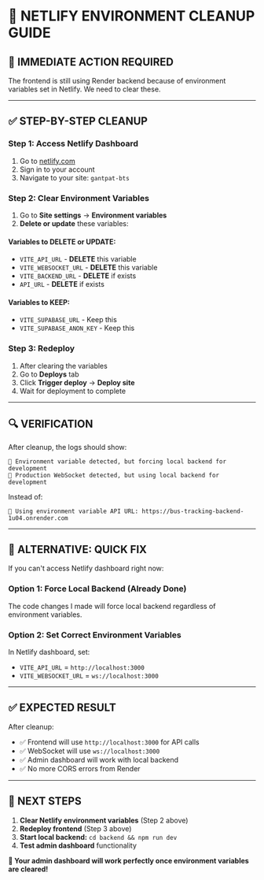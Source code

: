 # 🔧 NETLIFY ENVIRONMENT CLEANUP GUIDE

## 🚨 **IMMEDIATE ACTION REQUIRED**

The frontend is still using Render backend because of environment variables set in Netlify. We need to clear these.

---

## ✅ **STEP-BY-STEP CLEANUP**

### **Step 1: Access Netlify Dashboard**
1. Go to [netlify.com](https://netlify.com)
2. Sign in to your account
3. Navigate to your site: `gantpat-bts`

### **Step 2: Clear Environment Variables**
1. Go to **Site settings** → **Environment variables**
2. **Delete or update** these variables:

#### **Variables to DELETE or UPDATE:**
- `VITE_API_URL` - **DELETE** this variable
- `VITE_WEBSOCKET_URL` - **DELETE** this variable
- `VITE_BACKEND_URL` - **DELETE** if exists
- `API_URL` - **DELETE** if exists

#### **Variables to KEEP:**
- `VITE_SUPABASE_URL` - Keep this
- `VITE_SUPABASE_ANON_KEY` - Keep this

### **Step 3: Redeploy**
1. After clearing the variables
2. Go to **Deploys** tab
3. Click **Trigger deploy** → **Deploy site**
4. Wait for deployment to complete

---

## 🔍 **VERIFICATION**

After cleanup, the logs should show:
```
🔧 Environment variable detected, but forcing local backend for development
🔧 Production WebSocket detected, but using local backend for development
```

Instead of:
```
🔧 Using environment variable API URL: https://bus-tracking-backend-1u04.onrender.com
```

---

## 🚀 **ALTERNATIVE: QUICK FIX**

If you can't access Netlify dashboard right now:

### **Option 1: Force Local Backend (Already Done)**
The code changes I made will force local backend regardless of environment variables.

### **Option 2: Set Correct Environment Variables**
In Netlify dashboard, set:
- `VITE_API_URL` = `http://localhost:3000`
- `VITE_WEBSOCKET_URL` = `ws://localhost:3000`

---

## ✅ **EXPECTED RESULT**

After cleanup:
- ✅ Frontend will use `http://localhost:3000` for API calls
- ✅ WebSocket will use `ws://localhost:3000`
- ✅ Admin dashboard will work with local backend
- ✅ No more CORS errors from Render

---

## 🎯 **NEXT STEPS**

1. **Clear Netlify environment variables** (Step 2 above)
2. **Redeploy frontend** (Step 3 above)
3. **Start local backend:** `cd backend && npm run dev`
4. **Test admin dashboard** functionality

**🚀 Your admin dashboard will work perfectly once environment variables are cleared!**
